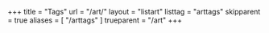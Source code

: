 +++
title = "Tags"
url = "/art/"
layout = "listart"
listtag = "arttags"
skipparent = true
aliases = [ "/arttags" ]
trueparent = "/art"
+++